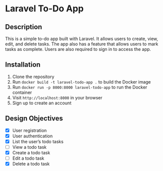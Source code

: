 # Laravel To-Do App

## Description

This is a simple to-do app built with Laravel. It allows users to create, view, edit, and delete tasks. The app also has a feature that allows users to mark tasks as complete. Users are also required to sign in to access the app.

## Installation

1. Clone the repository
2. Run `docker build -t laravel-todo-app .` to build the Docker image
3. Run `docker run -p 8000:8000 laravel-todo-app` to run the Docker container
4. Visit `http://localhost:8000` in your browser
5. Sign up to create an account

## Design Objectives

- [X] User registration
- [X] User authentication
- [X] List the user’s todo tasks
- [ ] View a todo task
- [X] Create a todo task
- [ ] Edit a todo task
- [X] Delete a todo task
